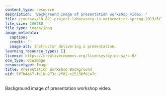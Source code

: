 ```yaml
---
content_type: resource
description: 'Background image of presentation workshop video. '
file: /courses/18-821-project-laboratory-in-mathematics-spring-2013/5f7b4a67fc18273c2fd2c2515bf01a7c_MIT18_821S13_pres_wksp_bg.jpg
file_size: 106480
file_type: image/jpeg
image_metadata:
  caption: ''
  credit: ''
  image-alt: Instructor delivering a presentation.
learning_resource_types: []
license: https://creativecommons.org/licenses/by-nc-sa/4.0/
ocw_type: OCWImage
resourcetype: Image
title: Presentation Workshop Background
uid: 5f7b4a67-fc18-273c-2fd2-c2515bf01a7c
---
```

Background image of presentation workshop video. 